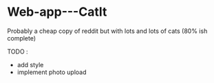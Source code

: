 # Web-app---CatIt
Probably a cheap copy of reddit but with lots and lots of cats (80% ish complete)

TODO : 
- add style
- implement photo upload 
